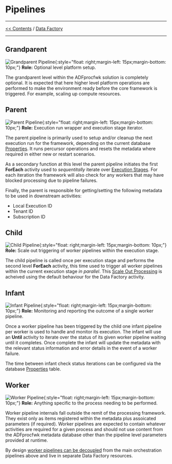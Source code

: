 # Pipelines

___
[<< Contents](/ADF.procfwk/contents) / [Data Factory](/ADF.procfwk/datafactory)

___

## Grandparent
![Grandparent Pipeline](/ADF.procfwk/grandparent.png){:style="float: right;margin-left: 15px;margin-bottom: 10px;"}
__Role:__ Optional level platform setup.

The grandparent level within the ADFprocfwk solution is completely optional. It is expected that here higher level platform operations are performed to make the environment ready before the core framework is triggered. For example, scaling up compute resources.
## Parent
![Parent Pipeline](/ADF.procfwk/parent.png){:style="float: right;margin-left: 15px;margin-bottom: 10px;"}
__Role:__ Execution run wrapper and execution stage iterator.

The parent pipeline is primarily used to setup and/or cleanup the next execution run for the framework, depending on the current database [Properties](/ADF.procfwk/properties). It runs percursor operations and resets the metadata where required in either new or restart scenarios. 

As a secondary function at this level the parent pipeline initiates the first __ForEach__ activity used to _sequentitally_ iterate over [Execution Stages](/ADF.procfwk/executionstages). For each iteration the framework will also check for any workers that may have blocked processing due to pipeline failures.

Finally, the parent is responsible for getting/setting the following metadata to be used in downstream activities:
* Local Execution ID
* Tenant ID
* Subscription ID

## Child
![Child Pipeline](/ADF.procfwk/child.png){:style="float: right;margin-left: 15px;margin-bottom: 10px;"}
__Role:__ Scale out triggering of worker pipelines within the execution stage.

The child pipeline is called once per execution stage and performs the second level __ForEach__ activity, this time used to trigger all worker pipelines within the current execution stage _in parallel_. This [Scale Out Processing](/ADF.procfwk/scaleoutprocessing) is acheived using the default behaviour for the Data Factory activity.
## Infant
![Infant Pipeline](/ADF.procfwk/infant.png){:style="float: right;margin-left: 15px;margin-bottom: 10px;"}
__Role:__ Monitoring and reporting the outcome of a single worker pipeline.

Once a worker pipeline has been triggered by the child one infant pipeline per worker is used to handle and monitor its execution. The infant will use an __Until__ activity to iterate over the status of its given worker pipeline waiting until it completes. Once complete the infant will update the metadata with the relevant status information and error details in the event of a worker failure.

The time between infant check status iterations can be configured via the database [Properties](/ADF.procfwk/properties) table.
## Worker
![Worker Pipeline](/ADF.procfwk/worker.png){:style="float: right;margin-left: 15px;margin-bottom: 10px;"}
__Role:__ Anything specific to the process needing to be performed.

Worker pipeline internals fall outside the remit of the processing framework. They exist only as items registered within the metadata plus assoicated parameters (if required). Worker pipelines are expected to contain whatever activities are required for a given process and should not use content from the ADFprocfwk metadata database other than the pipeline level parameters provided at runtime.

By design [worker pipelines can be decoupled](/ADF.procfwk/workerdecoupling) from the main orchestration pipelines above and live in separate Data Factory resources.